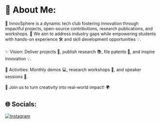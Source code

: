 # 💫 About Me:
🚀 InnovSphere is a dynamic tech club fostering innovation through impactful projects, open-source contributions, research publications, and workshops. 🌟 We aim to address industry gaps while empowering students with hands-on experience 🛠️ and skill development opportunities 💡.<br><br>✨ Vision: Deliver projects 🔧, publish research 📚, file patents 📝, and inspire innovation 💡.<br><br>📅 Activities: Monthly demos 💻, research workshops 🧪, and speaker sessions 🎤.<br><br>🌟 Join us to turn creativity into real-world impact! 🌍


## 🌐 Socials:
[![Instagram](https://img.shields.io/badge/Instagram-%23E4405F.svg?logo=Instagram&logoColor=white)](https://instagram.com/vit_innovsphere) 


<!-- Proudly created with GPRM ( https://gprm.itsvg.in ) -->

